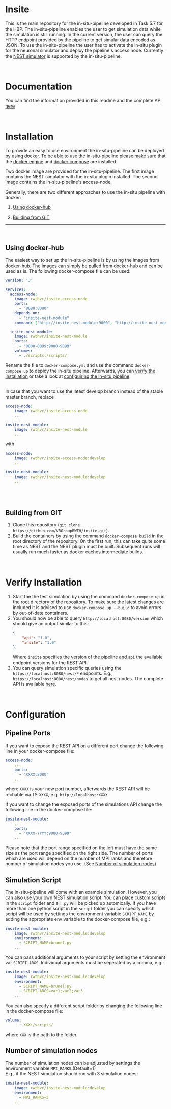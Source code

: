 # Insite
This is the main repository for the in-situ-pipeline developed in Task 5.7 for the HBP.
The in-situ-pipeline enables the user to get simulation data while the simulation is still running.
In the current version, the user can query the HTTP endpoint provided by the pipeline to get simular data encoded as JSON.
To use the in-situ-pipeline the user has to activate the in-situ plugin for the neuronal simulator and deploy the pipeline's access node.
Currently the [NEST simulator](https://www.nest-simulator.org/) is supported by the in-situ-pipeline.

<br>

# Documentation
You can find the information provided in this readme and the complete API [here](https://vrgrouprwth.github.io/insite/docs.html)

<br>

# Installation
To provide an easy to use environment the in-situ-pipeline can be deployed by using docker.
To be able to use the in-situ-pipeline please make sure that the [docker engine](https://www.docker.com) and [docker compose](https://docs.docker.com/compose/) are installed. 

Two docker image are provided for the in-situ-pipeline. 
The first image contains the NEST simulator with the in-situ plugin installed.
The second image contains the in-situ-pipeline's access-node.


Generally, there are two different approaches to use the in-situ pipeline with docker:

1. [Using docker-hub](#Using-docker-hub)

2. [Building from GIT](#Building-from-GIT)
___
<br>

## Using docker-hub
The easiest way to set up the in-situ-pipeline is by using the images from docker-hub.
The images can simply be pulled from docker-hub and can be used as is.
The following docker-compose file can be used:
```yml
version: '3'

services:
  access-node:
    image: rwthvr/insite-access-node
    ports:
      - "8080:8080"
    depends_on:
      - "insite-nest-module"
    command: ["http://insite-nest-module:9000", "http://insite-nest-module:9001"]

  insite-nest-module:
    image: rwthvr/insite-nest-module
    ports:
      - "8000-8099:9000-9099"
    volumes:
      - ./scripts:/scripts/
```
Rename the file to `docker-compose.yml` and use the command `docker-compose up` to deploy the in-situ pipeline. Afterwards, you can [verify the installation](#Verify-Installation) or take a look at [configuiring the in-situ pipeline](#Configure-the-in-situ-pipeline).

<br>
In case that you want to use the latest develop branch instead of the stable master branch, replace 

```yml
access-node:
    image: rwthvr/insite-access-node
    ...

insite-nest-module:
    image: rwthvr/insite-nest-module
    ...

``` 
with 
```yml
access-node:
    image: rwthvr/insite-access-node:develop
    ...

insite-nest-module:
    image: rwthvr/insite-nest-module:develop
    ...

``` 
<br><br>

## Building from GIT
1. Clone this repository (`git clone https://github.com/VRGroupRWTH/insite.git`).
2. Build the containers by using the command `docker-compose build` in the root directory of the repository. On the first run, this can take quite some time as NEST and the NEST plugin must be built. Subsequent runs will usually run much faster as docker caches intermediate builds.

<br>

# Verify Installation
1. Start the the test simulation by using the command `docker-compose up` in the root directory of the repository. To make sure the latest changes are included it is advised to use `docker-compose up --build` to avoid errors by out-of-date containers.
2. You should now be able to query `http://localhost:8080/version` which should give an output similar to this:
   ```json
   {
       "api": "1.0",
       "insite": "1.0"
   }
   ```
   Where `insite` specifies the version of the pipeline and `api` the available endpoint versions for the REST API.
3. You can query simulation specific queries using the `https://localhost:8080/nest/*` endpoints. E.g., `https://localhost:8080/nest/nodes` to get all nest nodes. The complete API is available [here](docs/api/README.md).

<br>

# Configuration

## Pipeline Ports
If you want to expose the REST API on a different port change the following line in your docker-compose file:
```yml
access-node:
    ...
    ports:
      - "XXXX:8080"
    ...
``` 
where `XXXX` is your new port number, afterwards the REST API will be rechable via `IP:XXXX`, e.g. `http://localhost:XXXX`.

If you want to change the exposed ports of the simulations API change the following line in the docker-compose file:
```yml
insite-nest-module:
    ...
    ports:
      - "XXXX-YYYY:9000-9099"
    ...
``` 
Please note that the port range specified on the left must have the same size as the port range specified on the right side. The number of ports which are used will depend on the number of MPI ranks and therefore number of simulation nodes you use. (See [Number of simulation nodes](#Number-of-simulation-nodes))

## Simulation Script

The in-situ-pipeline will come with an example simulation. However, you can also use your own NEST simulation script.
You can place custom scripts in the `script` folder and all `.py` will be picked up automically.
If you have more than one python script in the `script` folder you can specify which script will be used by settings the environment variable `SCRIPT_NAME` by adding the appropriate env variable to the docker-compose file, e.g.:
```yml
insite-nest-module:
    image: rwthvr/insite-nest-module:develop
    environment:
      - SCRIPT_NAME=brunel.py
    ...
```
You can pass additional arguments to your script by setting the environment var `SCRIPT_ARGS`. Individual arguments must be seperated by a comma, e.g.:
```yml
insite-nest-module:
    image: rwthvr/insite-nest-module:develop
    environment:
      - SCRIPT_NAME=brunel.py
      - SCRIPT_ARGS=var1;var2;var3
    ...
```

You can also specify a different script folder by changing the following line in the docker-compose file:
```yml
volume:
      - XXX:/scripts/
```
where `XXX` is the path to the folder.

## Number of simulation nodes

The number of simulation nodes can be adjusted by settings the environment variable `MPI_RANKS`.(Default=1) <br>
E.g., if the NEST simulation should run with 3 simulation nodes:
```yml
insite-nest-module:
    image: rwthvr/insite-nest-module:develop
    environment:
      - MPI_RANKS=3
    ...
```

